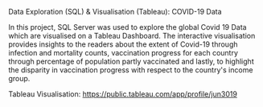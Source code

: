 Data Exploration (SQL) & Visualisation (Tableau): COVID-19 Data <br/>

In this project, SQL Server was used to explore the global Covid 19 Data which are visualised on a Tableau Dashboard. The interactive visualisation provides insights to the readers about the extent of Covid-19 through infection and mortality counts, vaccination progress for each country through percentage of population partly vaccinated and lastly, to highlight the disparity in vaccination progress with respect to the country's income group.<br/>

Tableau Visualisation: https://public.tableau.com/app/profile/jun3019
